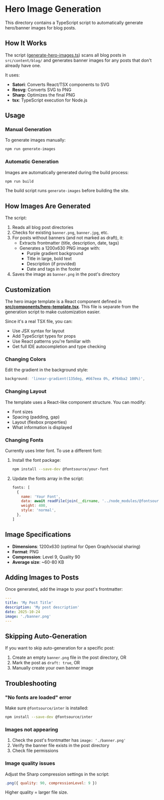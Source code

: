 # Hero Image Generation

This directory contains a TypeScript script to automatically generate hero/banner images for blog posts.

## How It Works

The script ([generate-hero-images.ts](./generate-hero-images.ts)) scans all blog posts in `src/content/blog/` and generates banner images for any posts that don't already have one.

It uses:
- **Satori**: Converts React/TSX components to SVG
- **Resvg**: Converts SVG to PNG
- **Sharp**: Optimizes the final PNG
- **tsx**: TypeScript execution for Node.js

## Usage

### Manual Generation

To generate images manually:

```bash
npm run generate-images
```

### Automatic Generation

Images are automatically generated during the build process:

```bash
npm run build
```

The build script runs `generate-images` before building the site.

## How Images Are Generated

The script:

1. Reads all blog post directories
2. Checks for existing `banner.png`, `banner.jpg`, etc.
3. For posts without banners (and not marked as draft), it:
   - Extracts frontmatter (title, description, date, tags)
   - Generates a 1200x630 PNG image with:
     - Purple gradient background
     - Title in large, bold text
     - Description (if provided)
     - Date and tags in the footer
4. Saves the image as `banner.png` in the post's directory

## Customization

The hero image template is a React component defined in **[src/components/hero-template.tsx](../src/components/hero-template.tsx)**. This file is separate from the generation script to make customization easier.

Since it's a real TSX file, you can:
- Use JSX syntax for layout
- Add TypeScript types for props
- Use React patterns you're familiar with
- Get full IDE autocompletion and type checking

### Changing Colors

Edit the gradient in the background style:

```js
background: 'linear-gradient(135deg, #667eea 0%, #764ba2 100%)',
```

### Changing Layout

The template uses a React-like component structure. You can modify:
- Font sizes
- Spacing (padding, gap)
- Layout (flexbox properties)
- What information is displayed

### Changing Fonts

Currently uses Inter font. To use a different font:

1. Install the font package:
   ```bash
   npm install --save-dev @fontsource/your-font
   ```

2. Update the fonts array in the script:
   ```js
   fonts: [
     {
       name: 'Your Font',
       data: await readFile(join(__dirname, '../node_modules/@fontsource/your-font/files/...')),
       weight: 400,
       style: 'normal',
     },
   ]
   ```

## Image Specifications

- **Dimensions**: 1200x630 (optimal for Open Graph/social sharing)
- **Format**: PNG
- **Compression**: Level 9, Quality 90
- **Average size**: ~60-80 KB

## Adding Images to Posts

Once generated, add the image to your post's frontmatter:

```yaml
---
title: 'My Post Title'
description: 'My post description'
date: 2025-10-24
image: './banner.png'
---
```

## Skipping Auto-Generation

If you want to skip auto-generation for a specific post:

1. Create an empty `banner.png` file in the post directory, OR
2. Mark the post as `draft: true`, OR
3. Manually create your own banner image

## Troubleshooting

### "No fonts are loaded" error

Make sure `@fontsource/inter` is installed:

```bash
npm install --save-dev @fontsource/inter
```

### Images not appearing

1. Check the post's frontmatter has `image: './banner.png'`
2. Verify the banner file exists in the post directory
3. Check file permissions

### Image quality issues

Adjust the Sharp compression settings in the script:

```js
.png({ quality: 90, compressionLevel: 9 })
```

Higher quality = larger file size.
